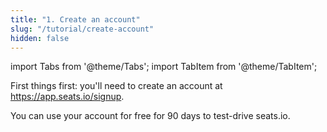 ```yaml
---
title: "1. Create an account"
slug: "/tutorial/create-account"
hidden: false
---
```


import Tabs from '@theme/Tabs';
import TabItem from '@theme/TabItem';

First things first: you'll need to create an account at https://app.seats.io/signup.

You can use your account for free for 90 days to test-drive seats.io.
